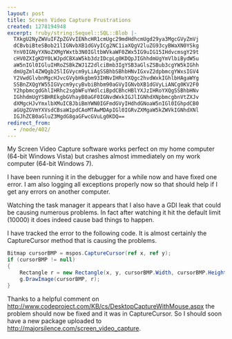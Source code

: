 ```yaml
---
layout: post
title: Screen Video Capture Frustrations
created: 1278194948
excerpt: !ruby/string:Sequel::SQL::Blob |-
  TXkgU2NyZWVuIFZpZGVvIENhcHR1cmUgc29mdHdhcmUgd29ya3MgcGVyZmVj
  dCBvbiBteSBob21lIGNvbXB1dGVyICg2NC1iaXQgV2luZG93cyBWaXN0YSkg
  YnV0IGNyYXNoZXMgYWxtb3N0IGltbWVkaWF0ZWx5IG9uIG15IHdvcmsgY29t
  cHV0ZXIgKDY0LWJpdCBXaW5kb3dzIDcpLg0KDQpJIGhhdmUgYmVlbiBydW5u
  aW5nIGl0IGluIHRoZSBkZWJ1Z2dlciBmb3IgYSB3aGlsZSBub3cgYW5kIGhh
  dmUgZml4ZWQgb25lIGVycm9yLiAgSSBhbSBhbHNvIGxvZ2dpbmcgYWxsIGV4
  Y2VwdGlvbnMgcHJvcGVybHkgbm93IHNvIHRoYXQgc2hvdWxkIGhlbHAgaWYg
  SSBnZXQgYW55IGVycm9ycyBvbiBhbm90aGVyIGNvbXB1dGVyLiANCg0KV2F0
  Y2hpbmcgdGhlIHRhc2sgbWFuYWdlciBpdCBhcHBlYXJzIHRoYXQgSSBhbHNv
  IGhhdmUgYSBHREkgbGVhayB0aGF0IGNvdWxkIGJlIGNhdXNpbmcgbnVtZXJv
  dXMgcHJvYmxlbXMuICBJbiBmYWN0IGFmdGVyIHdhdGNoaW5nIGl0IGhpdCB0
  aGUgZGVmYXVsdCBsaW1pdCAoMTAwMDApIGl0IGRvZXMgaW5kZWVkIGNhdXNl
  IGJhZCB0aGluZ3MgdG8gaGFwcGVuLg0KDQ==
redirect_from:
  - /node/402/
---
```

My Screen Video Capture software works perfect on my home computer (64-bit Windows Vista) but crashes almost immediately on my work computer (64-bit Windows 7).

I have been running it in the debugger for a while now and have fixed one error.  I am also logging all exceptions properly now so that should help if I get any errors on another computer. 

Watching the task manager it appears that I also have a GDI leak that could be causing numerous problems.  In fact after watching it hit the default limit (10000) it does indeed cause bad things to happen.

I have tracked the error to the following code.  It is almost certainly the CaptureCursor method that is causing the problems.

```c#
Bitmap cursorBMP = mspos.CaptureCursor(ref x, ref y);
if (cursorBMP != null)
{
    Rectangle r = new Rectangle(x, y, cursorBMP.Width, cursorBMP.Height);
    g.DrawImage(cursorBMP, r);
}
```

Thanks to a helpful comment on http://www.codeproject.com/KB/cs/DesktopCaptureWithMouse.aspx the problem should now be fixed and it was in CaptureCursor.  So I should soon have a new package uploaded to http://majorsilence.com/screen_video_capture.
